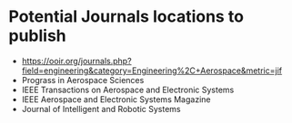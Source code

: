 # Potential Journals locations to publish 
- https://ooir.org/journals.php?field=engineering&category=Engineering%2C+Aerospace&metric=jif
- Prograss in Aerospace Sciences
- IEEE Transactions on Aerospace and Electronic Systems
- IEEE Aerospace and Electronic Systems Magazine 
- Journal of Intelligent and Robotic Systems 
